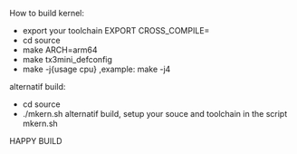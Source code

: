 How to build kernel:

- export your toolchain
  EXPORT CROSS_COMPILE=
- cd source
- make ARCH=arm64
- make tx3mini_defconfig
- make -j{usage cpu}  ,example: make -j4

alternatif build:
- cd source
- ./mkern.sh
alternatif build, setup your souce and toolchain in the script mkern.sh

HAPPY BUILD
